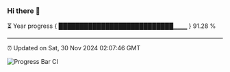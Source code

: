 ### Hi there 👋

⏳ Year progress { ███████████████████████████▁▁▁ } 91.28 %

---

⏰ Updated on Sat, 30 Nov 2024 02:07:46 GMT

![Progress Bar CI](https://github.com/IshwaranRudhara/GIT-ACTION/workflows/Progress%20Bar%20CI/badge.svg)
